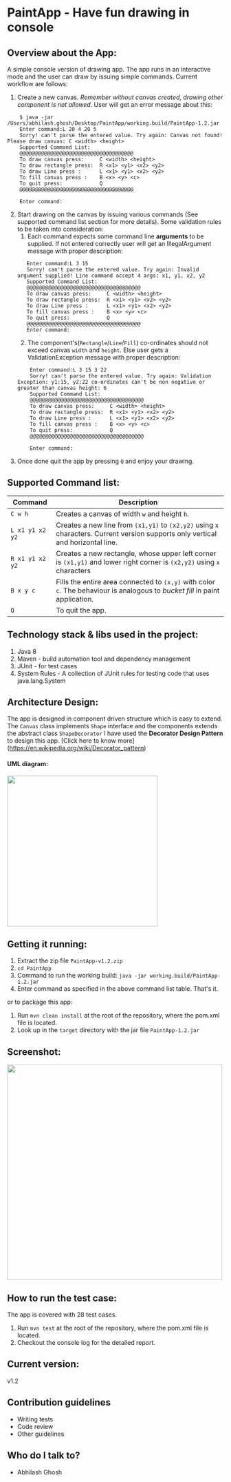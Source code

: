 # PaintApp - Have fun drawing in console

## Overview about the App:
A simple console version of drawing app. The app runs in an interactive mode and the user can
draw by issuing simple commands. Current workflow are follows:

1. Create a new canvas. _Remember without canvas created, drawing other component is not allowed_. User will get an error message about this:
```
    $ java -jar /Users/abhilash.ghosh/Desktop/PaintApp/working.build/PaintApp-1.2.jar
    Enter command:L 20 4 20 5
    Sorry! can't parse the entered value. Try again: Canvas not found! Please draw canvas: C <width> <height>
    Supported Command List:
    @@@@@@@@@@@@@@@@@@@@@@@@@@@@@@@@@@@@@
    To draw canvas press:     C <width> <height>
    To draw rectangle press:  R <x1> <y1> <x2> <y2>
    To draw Line press :      L <x1> <y1> <x2> <y2>
    To fill canvas press :    B <x> <y> <c>
    To quit press:            Q
    @@@@@@@@@@@@@@@@@@@@@@@@@@@@@@@@@@@@@
    
    Enter command:
```

2. Start drawing on the canvas by issuing various commands (See supported command list section for more details). Some validation rules to be taken into consideration:
    1. Each command expects some command line **arguments** to be supplied. If not entered correctly user will get an IllegalArgument message with proper description:
    ``` 
       Enter command:L 3 15
       Sorry! can't parse the entered value. Try again: Invalid argument supplied! Line command accept 4 args: x1, y1, x2, y2
       Supported Command List:
       @@@@@@@@@@@@@@@@@@@@@@@@@@@@@@@@@@@@@
       To draw canvas press:     C <width> <height>
       To draw rectangle press:  R <x1> <y1> <x2> <y2>
       To draw Line press :      L <x1> <y1> <x2> <y2>
       To fill canvas press :    B <x> <y> <c>
       To quit press:            Q
       @@@@@@@@@@@@@@@@@@@@@@@@@@@@@@@@@@@@@
       Enter command:
    ```   
    2. The component's(`Rectangle`/`Line`/`Fill`) co-ordinates should not exceed canvas `width` and `height`. Else user gets a ValidationException message with proper description:
    ```
        Enter command:L 3 15 3 22
        Sorry! can't parse the entered value. Try again: Validation Exception: y1:15, y2:22 co-ordinates can't be non negative or greater than canvas height: 6
        Supported Command List:
        @@@@@@@@@@@@@@@@@@@@@@@@@@@@@@@@@@@@@
        To draw canvas press:     C <width> <height>
        To draw rectangle press:  R <x1> <y1> <x2> <y2>
        To draw Line press :      L <x1> <y1> <x2> <y2>
        To fill canvas press :    B <x> <y> <c>
        To quit press:            Q
        @@@@@@@@@@@@@@@@@@@@@@@@@@@@@@@@@@@@@
        
        Enter command:
    ```         
3. Once done quit the app by pressing `Q` and enjoy your drawing.

## Supported Command list:
| Command  | Description |
|-------------|-------------|
| `C w h` | Creates a canvas of width `w` and height `h`. |
| `L x1 y1 x2 y2` | Creates a new line from `(x1,y1)` to `(x2,y2)` using `x` characters. Current version supports only vertical and horizontal line. |
| `R x1 y1 x2 y2` | Creates a new rectangle, whose upper left corner is `(x1,y1)` and lower right corner is `(x2,y2)` using `x` characters |
| `B x y c` | Fills the entire area connected to `(x,y)` with color `c`. The behaviour is analogous to *bucket fill* in paint application. |
| `Q` | To quit the app. |

## Technology stack & libs used in the project:
1. Java 8
2. Maven - build automation tool and dependency management
3. JUnit - for test cases
4. System Rules - A collection of JUnit rules for testing code that uses java.lang.System

## Architecture Design:
The app is designed in component driven structure which is easy to extend. The `Canvas` class implements `Shape` interface and the components extends the abstract class `ShapeDecorator`
I have used the **Decorator Design Pattern** to design this app. [Click here to know more] (https://en.wikipedia.org/wiki/Decorator_pattern)

#### UML diagram:
 <img src="https://i.imgsafe.org/b294fa4077.png" width="350">

## Getting it running:
1. Extract the zip file `PaintApp-v1.2.zip`
2. `cd PaintApp`
3. Command to run the working build: `java -jar working.build/PaintApp-1.2.jar`
4. Enter command as specified in the above command list table. That's it.

or to package this app:

1. Run `mvn clean install` at the root of the repository, where the pom.xml file is located.
2. Look up in the `target` directory with the jar file `PaintApp-1.2.jar`  

## Screenshot:
<img src="https://i.imgsafe.org/b30afac451.png" width="500">

## How to run the test case:
The app is covered with 28 test cases.

1. Run `mvn test` at the root of the repository, where the pom.xml file is located.
2. Checkout the console log for the detailed report.

## Current version:
v1.2

## Contribution guidelines

* Writing tests
* Code review
* Other guidelines

## Who do I talk to?

* Abhilash Ghosh

